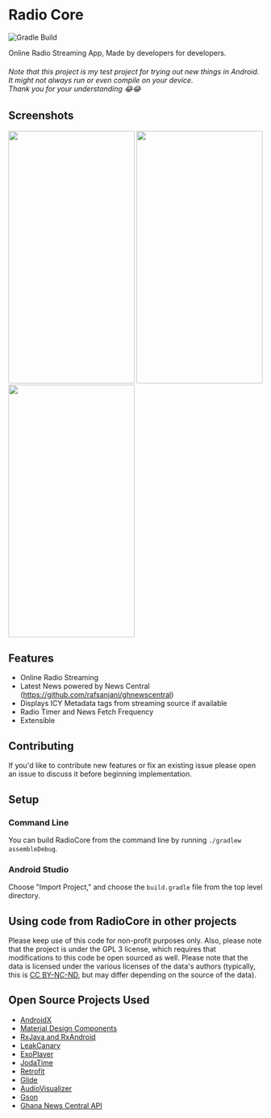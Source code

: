 # Radio Core
![Gradle Build](https://github.com/rafsanjani/Radiocore/workflows/Gradle%20Build/badge.svg)

Online Radio Streaming App, Made by developers for developers.
###### Note that this project is my test project for trying out new things in Android. It might not always run or even compile on your device. <br>Thank you for your understanding 😂😂

## Screenshots
<img height="500" width="250" src="https://github.com/rafsanjani/Radiocore/blob/master/screenshots/Screenshot_1568272874.png">  <img height="500" width="250" src="https://github.com/rafsanjani/Radiocore/blob/master/screenshots/Screenshot_1568277157.png">   <img height="500" width="250" src="https://github.com/rafsanjani/Radiocore/blob/master/screenshots/Screenshot_1568277499.png">


## Features
* Online Radio Streaming
* Latest News powered by News Central (https://github.com/rafsanjani/ghnewscentral)
* Displays ICY Metadata tags from streaming source if available
* Radio Timer and News Fetch Frequency
* Extensible

## Contributing

If you'd like to contribute new features or fix an existing issue please open an issue to discuss it before beginning implementation.


## Setup

### Command Line

You can build RadioCore from the command line by running `./gradlew assembleDebug`.

### Android Studio

Choose "Import Project," and choose the `build.gradle` file from the top level directory.

## Using code from RadioCore in other projects

Please keep use of this code for non-profit purposes only. Also, please note that the project is under the GPL 3 license, which requires that modifications to this code be open sourced as well. Please note that the data is licensed under the various licenses of the data's authors (typically, this is [CC BY-NC-ND](https://creativecommons.org/licenses/by-nc-nd/2.0/), but may differ depending on the source of the data).


## Open Source Projects Used

* [AndroidX](https://developer.android.com/jetpack/androidx/)
* [Material Design Components](https://github.com/material-components/material-components-android)
* [RxJava and RxAndroid](https://github.com/ReactiveX/RxAndroid)
* [LeakCanary](https://github.com/square/leakcanary)
* [ExoPlayer](https://github.com/google/ExoPlayer)
* [JodaTime](https://github.com/JodaOrg/joda-time)
* [Retrofit](https://square.github.io/retrofit/)
* [Glide](https://github.com/bumptech/glide)
* [AudioVisualizer]()
* [Gson](https://github.com/google/gson)
* [Ghana News Central API](https://github.com/rafsanjani/ghnewscentral)

